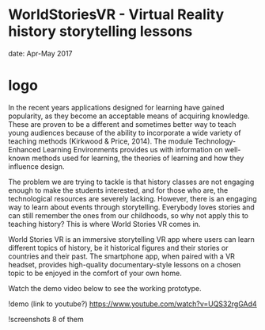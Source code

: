 # WorldStoriesVR - Virtual Reality history storytelling lessons
date: Apr-May 2017

# logo

In the recent years applications designed for learning have gained popularity, as they become an acceptable means of acquiring knowledge. These are proven to be a different and sometimes better way to teach young audiences because of the ability to incorporate a wide variety of teaching methods (Kirkwood & Price, 2014). The module Technology-Enhanced Learning Environments provides us with information on well-known methods used for learning, the theories of learning and how they influence design.

The problem we are trying to tackle is that history classes are not engaging enough to make the students interested, and for those who are, the technological resources are severely lacking. However, there is an engaging way to learn about events through storytelling. Everybody loves stories and can still remember the ones from our childhoods, so why not apply this to teaching history? This is where World Stories VR comes in.

World Stories VR is an immersive storytelling VR app where users can learn different topics of history, be it historical figures and their stories or countries and their past. The smartphone app, when paired with a VR headset, provides high-quality documentary-style lessons on a chosen topic to be enjoyed in the comfort of your own home.

Watch the demo video below to see the working prototype.

!demo (link to youtube?)
https://www.youtube.com/watch?v=UQS32rgGAd4

!screenshots 8 of them